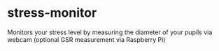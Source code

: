 # stress-monitor
Monitors your stress level by measuring the diameter of your pupils via webcam (optional GSR measurement via Raspberry Pi)
